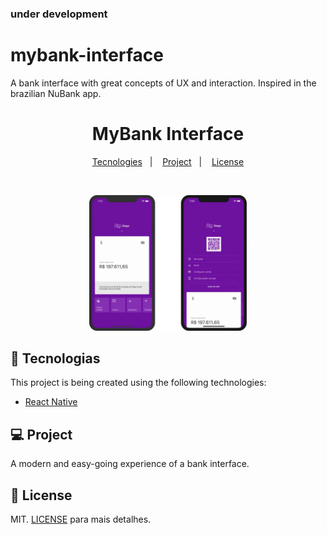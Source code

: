 ### under development

# mybank-interface
A bank interface with great concepts of UX and interaction. Inspired in the brazilian NuBank app.


<h1 align="center">
    MyBank Interface
</h1>

<p align="center">
  <a href="#rocket-tecnologias">Tecnologies</a>&nbsp;&nbsp;&nbsp;|&nbsp;&nbsp;&nbsp;
  <a href="#-projeto">Project</a>&nbsp;&nbsp;&nbsp;|&nbsp;&nbsp;&nbsp;
  <a href="#memo-licença">License</a>
</p>

<br>

<p align="center">
  <img alt="Frontend" src=".github/interface.png" width="50%">
</p>

## :rocket: Tecnologias
This project is being created using the following technologies:

- [React Native](https://facebook.github.io/react-native/)

## 💻 Project

A modern and easy-going experience of a bank interface.





## :memo: License

MIT.  [LICENSE](LICENSE) para mais detalhes.
